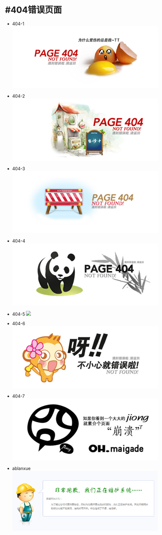 #  #404错误页面



- 404-1
![](https://github.com/daivven/404/blob/master/404-1/image/Main.jpg)


- 404-2
![](https://github.com/daivven/404/blob/master/404-2/image/Main.jpg)



- 404-3
![](https://github.com/daivven/404/blob/master/404-3/image/Main.jpg)



- 404-4
![](https://github.com/daivven/404/blob/master/404-4/image/Main.jpg)



- 404-5
![](https://github.com/daivven/404/blob/master/404-5/image/Main.jpg)



- 404-6
![](https://github.com/daivven/404/blob/master/404-6/image/Main.jpg)



- 404-7
![](https://github.com/daivven/404/blob/master/404-7/image/Main.jpg)



- ablanxue
![maintenance](https://github.com/daivven/404/blob/master/ablanxue/maintenancepage.png)
    